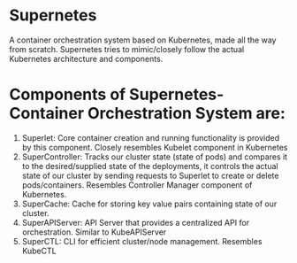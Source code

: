 # Supernetes
A container orchestration system based on Kubernetes, made all the way from scratch. Supernetes tries to mimic/closely follow the actual Kubernetes architecture and components.

# Components of Supernetes-Container Orchestration System are:
1. Superlet: Core container creation and running functionality is provided by this component. Closely resembles Kubelet component in Kubernetes
2. SuperController: Tracks our cluster state (state of pods) and compares it to the desired/supplied state of the deployments, it controls the actual state of our cluster by sending requests to Superlet to create or delete pods/containers. Resembles Controller Manager component of Kubernetes.
3. SuperCache: Cache for storing key value pairs containing state of our cluster.
4. SuperAPIServer: API Server that provides a centralized API for orchestration. Similar to KubeAPIServer
5. SuperCTL: CLI for efficient cluster/node management. Resembles KubeCTL
   
